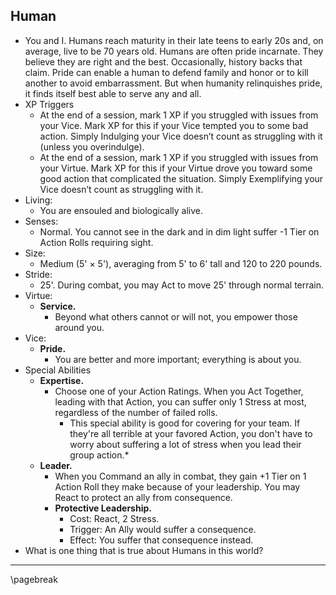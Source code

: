 ## Human

* You and I. Humans reach maturity in their late teens to early 20s and, on average, live to be 70 years old. Humans are often pride incarnate. They believe they are right and the best. Occasionally, history backs that claim. Pride can enable a human to defend family and honor or to kill another to avoid embarrassment. But when humanity relinquishes pride, it finds itself best able to serve any and all.
* XP Triggers
    * At the end of a session, mark 1 XP if you struggled with issues from your Vice. Mark XP for this if your Vice tempted you to some bad action. Simply Indulging your Vice doesn’t count as struggling with it (unless you overindulge).
    * At the end of a session, mark 1 XP if you struggled with issues from your Virtue. Mark XP for this if your Virtue drove you toward some good action that complicated the situation. Simply Exemplifying your Vice doesn’t count as struggling with it.
* Living:
    * You are ensouled and biologically alive.
* Senses:
    * Normal. You cannot see in the dark and in dim light suffer -1 Tier on Action Rolls requiring sight.
* Size:
    * Medium (5' × 5'), averaging from 5' to 6' tall and 120 to 220 pounds.
* Stride:
    * 25'. During combat, you may Act to move 25' through normal terrain.
* Virtue:
    * **Service.**
        * Beyond what others cannot or will not, you empower those around you.
* Vice:
    * **Pride.**
        * You are better and more important; everything is about you.
* Special Abilities
    - **Expertise.**
        - Choose one of your Action Ratings. When you Act Together, leading with that Action, you can suffer only 1 Stress at most, regardless of the number of failed rolls.
            - This special ability is good for covering for your team. If they're all terrible at your favored Action, you don't have to worry about suffering a lot of stress when you lead their group action.*
    * **Leader.**
        * When you Command an ally in combat, they gain +1 Tier on 1 Action Roll they make because of your leadership. You may React to protect an ally from consequence.
        * **Protective Leadership.**
            * Cost: React, 2 Stress.
            * Trigger: An Ally would suffer a consequence.
            * Effect: You suffer that consequence instead.
* What is one thing that is true about Humans in this world?

* * * * * * * * * * * * * * * * * * * * * * * * * * * * * * * * * * * * * * * *

\pagebreak
